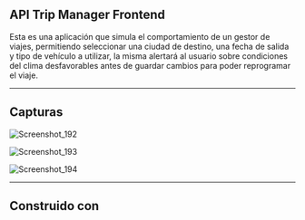 ## API Trip Manager Frontend

Esta es una aplicación que simula el comportamiento de un gestor de viajes, permitiendo seleccionar una ciudad de destino, 
una fecha de salida y tipo de vehículo a utilizar, la misma alertará al usuario sobre condiciones del clima desfavorables antes de guardar cambios para poder reprogramar
el viaje.

---

## Capturas

![Screenshot_192](https://user-images.githubusercontent.com/92226308/162649595-812a5843-9e80-4b59-a4ff-e7444a0a1a7b.png)

![Screenshot_193](https://user-images.githubusercontent.com/92226308/162649606-68f8c554-ae7a-4a52-ae94-b4db6dfc0354.png)

![Screenshot_194](https://user-images.githubusercontent.com/92226308/162649611-3e710c19-52b9-409b-930d-4922f95fd674.png)

---

## Construido con


